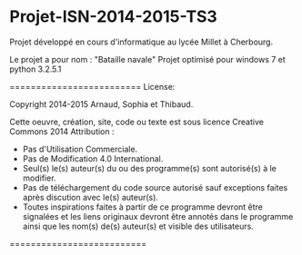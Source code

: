  Projet-ISN-2014-2015-TS3
========================

Projet développé en cours d'informatique au lycée Millet à Cherbourg.

Le projet a pour nom : "Bataille navale"
Projet optimisé pour windows 7 et python 3.2.5.1

=========================
License:

Copyright 2014-2015 Arnaud, Sophia et Thibaud.

Cette oeuvre, création, site, code ou texte est sous licence Creative Commons 2014  Attribution :

 - Pas d'Utilisation Commerciale.
 - Pas de Modification 4.0 International.
 - Seul(s) le(s) auteur(s) du ou des programme(s) sont autorisé(s) à le modifier.
 - Pas de téléchargement du code source autorisé sauf exceptions faites après discution avec le(s) auteur(s).
 - Toutes inspirations faites à partir de ce programme devront être signalées et les liens originaux devront être annotés dans le programme ainsi que les nom(s) de(s) auteur(s) et visible des utilisateurs.

==========================
